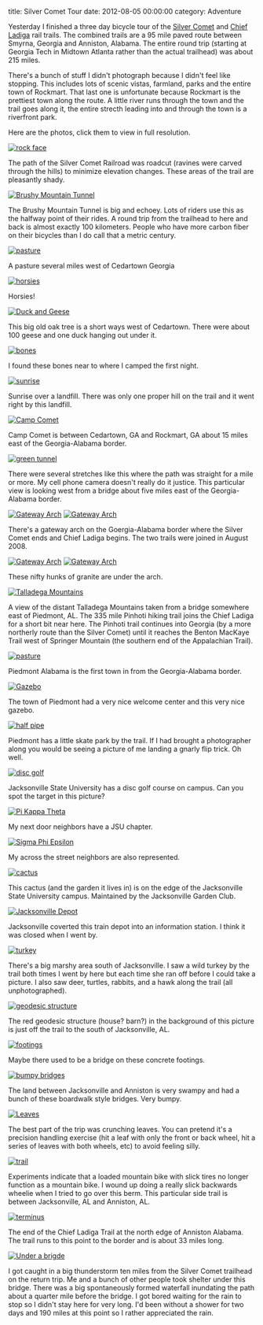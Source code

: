 title: Silver Comet Tour
date: 2012-08-05 00:00:00
category: Adventure

Yesterday I finished a three day bicycle tour of the [Silver Comet](http://en.wikipedia.org/wiki/Silver_Comet_Trail) and [Chief Ladiga](http://en.wikipedia.org/wiki/Chief_Ladiga_Trail) rail trails. The combined trails are a 95 mile paved route between Smyrna, Georgia and Anniston, Alabama. The entire round trip (starting at Georgia Tech in Midtown Atlanta rather than the actual trailhead) was about 215 miles.

There's a bunch of stuff I didn't photograph because I didn't feel like stopping. This includes lots of scenic vistas, farmland, parks and the entire town of Rockmart. That last one is unfortunate because Rockmart is the prettiest town along the route. A little river runs through the town and the trail goes along it, the entire strecth leading into and through the town is a riverfront park.

Here are the photos, click them to view in full resolution.

<a href="/images/metamorphic_rock.jpg"><img src="static/images/metamorphic_rock_small.jpg" alt="rock face" class="center" /></a>
<p>The path of the Silver Comet Railroad was roadcut (ravines were carved through the hills) to minimize elevation changes. These areas of the trail are pleasantly shady.</p>

<a href="/images/Brushy_Mountain_Tunnel.jpg"><img src="/images/Brushy_Mountain_Tunnel_small.jpg" alt="Brushy Mountain Tunnel" class="center"/></a>
<p>The Brushy Mountain Tunnel is big and echoey. Lots of riders use this as the halfway point of their rides. A round trip from the trailhead to here and back is almost exactly 100 kilometers. People who have more carbon fiber on their bicycles than I do call that a metric century.</p>

<a href="/images/pasture.jpg"><img src="/images/pasture_small.jpg" alt="pasture" class="center"/></a>
<p>A pasture several miles west of Cedartown Georgia</p>

<a href="/images/horsies.jpg"><img src="/images/horsies_small.jpg" alt="horsies" class="center"/></a>
<p>Horsies!</p>

<a href="/images/duck_and_geese.jpg"><img src="/images/duck_and_geese_small.jpg" alt="Duck and Geese" class="center"/></a>
<p>This big old oak tree is a short ways west of Cedartown. There were about 100 geese and one duck hanging out under it.</p>

<a href="/images/bones.jpg"><img src="/images/bones_small.jpg" alt="bones" class="center"/></a>
<p>I found these bones near to where I camped the first night.</p>

<a href="/images/sunrise_over_landfill.jpg"><img src="/images/sunrise_over_landfill_small.jpg" alt="sunrise" class="center"/></a>
<p>Sunrise over a landfill. There was only one proper hill on the trail and it went right by this landfill. </p>

<a href="/images/camp_comet.jpg"><img src="/images/camp_comet_small.jpg" alt="Camp Comet" class="center"/></a>
<p>Camp Comet is between Cedartown, GA and Rockmart, GA about 15 miles east of the Georgia-Alabama border.</p>

<a href="/images/green_tunnel.jpg"><img src="/images/green_tunnel_small.jpg" alt="green tunnel" class="center"/></a>
<p>There were several stretches like this where the path was straight for a mile or more. My cell phone camera doesn't really do it justice. This particular view is looking west from a bridge about five miles east of the Georgia-Alabama border.</p>

<a href="/images/arch2.jpg"><img src="/images/arch2_small.jpg" alt="Gateway Arch" class="center"/></a>
<a href="/images/arch1.jpg"><img src="/images/arch1_small.jpg" alt="Gateway Arch" class="center"/></a>
<p>There's a gateway arch on the Goergia-Alabama border where the Silver Comet ends and Chief Ladiga begins. The two trails were joined in August 2008.</p>

<a href="/images/arch_AL.jpg"><img src="/images/arch_AL_small.jpg" alt="Gateway Arch" class="center"/></a>
<a href="/images/arch_GA.jpg"><img src="/images/arch_GA_small.jpg" alt="Gateway Arch" class="center"/></a>
<p>These nifty hunks of granite are under the arch.</p>

<a href="/images/talladega_mountains.jpg"><img src="/images/talladega_mountains_small.jpg" alt="Talladega Mountains" class="center"/></a>
<p>A view of the distant Talladega Mountains taken from a bridge somewhere east of Piedmont, AL. The 335 mile Pinhoti hiking trail joins the Chief Ladiga for a short bit near here. The Pinhoti trail continues into Georgia (by a more northerly route than the Silver Comet) until it reaches the Benton MacKaye Trail west of Springer Mountain (the southern end of the Appalachian Trail).</p>

<a href="/images/Piedmont_Welcome_Center.jpg"><img src="/images/Piedmont_Welcome_Center_small.jpg" alt="pasture" class="center"/></a>
<p>Piedmont Alabama is the first town in from the Georgia-Alabama border.</p>

<a href="/images/Gazebo.jpg"><img src="/images/Gazebo_small.jpg" alt="Gazebo" class="center"/></a>
<p>The town of Piedmont had a very nice welcome center and this very nice gazebo.</p>

<a href="/images/half_pipe.jpg"><img src="/images/half_pipe_small.jpg" alt="half pipe" class="center"/></a>
<p>Piedmont has a little skate park by the trail. If I had brought a photographer along you would be seeing a picture of me landing a gnarly flip trick. Oh well.</p>

<a href="/images/disc_golf.jpg"><img src="/images/disc_golf_small.jpg" alt="disc golf" class="center"/></a>
<p>Jacksonville State University has a disc golf course on campus. Can you spot the target in this picture?</p>

<a href="/images/pi_kappa_theta.jpg"><img src="/images/pi_kappa_theta_small.jpg" alt="Pi Kappa Theta" class="center"/></a>
<p>My next door neighbors have a JSU chapter.</p>

<a href="/images/Sig_Ep.jpg"><img src="/images/Sig_Ep_small.jpg" alt="Sigma Phi Epsilon" class="center"/></a>
<p>My across the street neighbors are also represented.</p>

<a href="images/cactus.jpg"><img src="/images/cactus_small.jpg" alt="cactus" class="center"/></a>
<p>This cactus (and the garden it lives in) is on the edge of the Jacksonville State University campus. Maintained by the Jacksonville Garden Club.</p>

<a href="/images/jacksonville_depot.jpg"><img src="/images/jacksonville_depot_small.jpg" alt="Jacksonville Depot" class="center"/></a>
<p>Jacksonville coverted this train depot into an information station. I think it was closed when I went by.</p>

<a href="/images/invisible_turkey.jpg"><img src="/images/invisible_turkey_small.jpg" alt="turkey" class="center"/></a>
<p>There's a big marshy area south of Jacksonville. I saw a wild turkey by the trail both times I went by here but each time she ran off before I could take a picture. I also saw deer, turtles, rabbits, and a hawk along the trail (all unphotographed).</p>

<a href="/images/geodesic_house.jpg"><img src="/images/geodesic_house_small.jpg" alt="geodesic structure" class="center"/></a>
<p>The red geodesic structure (house? barn?) in the background of this picture is just off the trail to the south of Jacksonville, AL.</p>

<a href="/images/footings.jpg"><img src="/images/footings_small.jpg" alt="footings" class="center"/></a>
<p>Maybe there used to be a bridge on these concrete footings.</p>

<a href="/images/bumpy_bridges.jpg"><img src="/images/bumpy_bridges_small.jpg" alt="bumpy bridges" class="center"/></a>
<p>The land between Jacksonville and Anniston is very swampy and had a bunch of these boardwalk style bridges. Very bumpy.</p>

<a href="/images/leaves.jpg"><img src="/images/leaves_small.jpg" alt="Leaves" class="center"/></a>
<p>The best part of the trip was crunching leaves. You can pretend it's a precision handling exercise (hit a leaf with only the front or back wheel, hit a series of leaves with both wheels, etc) to avoid feeling silly.</p>

<a href="/images/off_road_excursion.jpg"><img src="/images/off_road_excursion_small.jpg" alt="trail" class="center"/></a>
<p>Experiments indicate that a loaded mountain bike with slick tires no longer function as a mountain bike. I wound up doing a really slick backwards wheelie when I tried to go over this berm. This particular side trail is between Jacksonville, AL and Anniston, AL.</p>

<a href="/images/terminus.jpg"><img src="/images/terminus_small.jpg" alt="terminus" class="center"/></a>
<p>The end of the Chief Ladiga Trail at the north edge of Anniston Alabama. The trail runs to this point to the border and is about 33 miles long.</p>

<a href="/images/under_the_bridge.jpg"><img src="/images/under_the_bridge_small.jpg" alt="Under a brigde" class="center"/></a>
<p>I got caught in a big thunderstorm ten miles from the Silver Comet trailhead on the return trip. Me and a bunch of other people took shelter under this bridge. There was a big spontaneously formed waterfall inundating the path about a quarter mile before the bridge. I got bored waiting for the rain to stop so I didn't stay here for very long. I'd been without a shower for two days and 190 miles at this point so I rather appreciated the rain.</p>

